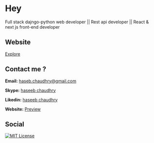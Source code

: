 
# Hey
Full stack dajngo-python web developer || Rest api developer || React & next js front-end developer 

## Website 
[Explore](https://haseb-ali.github.io/haseeb-resume/)
## Contact me ?

**Email:** [haseb.chaudhry@gmail.com]()

**Skype:** [haseeb chaudhry](live:.cid.ebf8a2b57bf2482c)

**Likedin:** [haseeb chaudhry](https://www.linkedin.com/in/haseeb-ali-4526321ba/)

**Website:** [Preview](haseeb-portflio.herokuapp.com/)

  
## Social 
[![MIT License](https://img.shields.io/github/followers/haseb-ali?style=social
)](https://github.com/tterb/atomic-design-ui/blob/master/LICENSEs)
